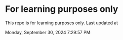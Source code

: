 # For learning purposes only
This repo is for learning purposes only.
Last updated at

Monday, September 30, 2024 7:29:57 PM

